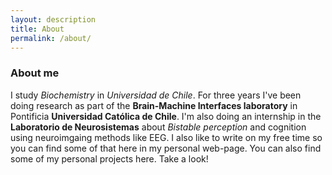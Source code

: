```yaml
---
layout: description
title: About
permalink: /about/
---
```

### About me

I study *Biochemistry* in *Universidad de Chile*. For three years I've been doing research as part of the **Brain-Machine Interfaces laboratory** in Pontificia **Universidad Católica de Chile**. I'm also doing an internship in the **Laboratorio de Neurosistemas** about *Bistable perception* and cognition using neuroimgaing methods like EEG. I also like to write on my free time so you can find some of that here in my personal web-page. You can also find some of my personal projects here. Take a look!
